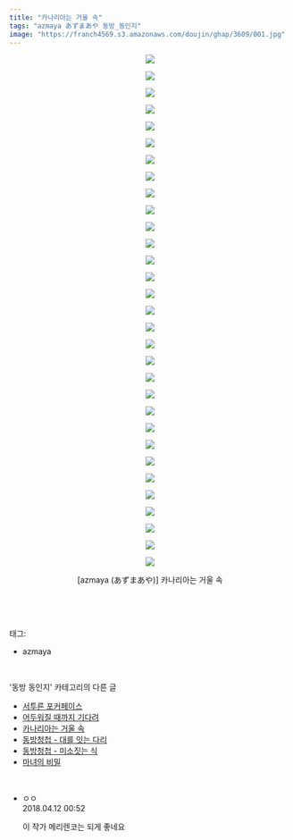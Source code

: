 ```yaml
---
title: "카나리아는 거울 속"
tags: "azmaya あずまあや 동방_동인지"
image: "https://franch4569.s3.amazonaws.com/doujin/ghap/3609/001.jpg"
---
```

<div class="article">
<p style="text-align: center; clear: none; float: none;"><img src="{{ site.imgserver2 }}/ghap/3609/001.jpg"/></p>
<p style="text-align: center; clear: none; float: none;"><img src="{{ site.imgserver2 }}/ghap/3609/002.jpg"/></p>
<p style="text-align: center; clear: none; float: none;"><img src="{{ site.imgserver2 }}/ghap/3609/003.jpg"/></p>
<p style="text-align: center; clear: none; float: none;"><img src="{{ site.imgserver2 }}/ghap/3609/004.jpg"/></p>
<p style="text-align: center; clear: none; float: none;"><img src="{{ site.imgserver2 }}/ghap/3609/005.jpg"/></p>
<p style="text-align: center; clear: none; float: none;"><img src="{{ site.imgserver2 }}/ghap/3609/006.jpg"/></p>
<p style="text-align: center; clear: none; float: none;"><img src="{{ site.imgserver2 }}/ghap/3609/007.jpg"/></p>
<p style="text-align: center; clear: none; float: none;"><img src="{{ site.imgserver2 }}/ghap/3609/008.jpg"/></p>
<p style="text-align: center; clear: none; float: none;"><img src="{{ site.imgserver2 }}/ghap/3609/009.jpg"/></p>
<p style="text-align: center; clear: none; float: none;"><img src="{{ site.imgserver2 }}/ghap/3609/010.jpg"/></p>
<p style="text-align: center; clear: none; float: none;"><img src="{{ site.imgserver2 }}/ghap/3609/011.jpg"/></p>
<p style="text-align: center; clear: none; float: none;"><img src="{{ site.imgserver2 }}/ghap/3609/012.jpg"/></p>
<p style="text-align: center; clear: none; float: none;"><img src="{{ site.imgserver2 }}/ghap/3609/013.jpg"/></p>
<p style="text-align: center; clear: none; float: none;"><img src="{{ site.imgserver2 }}/ghap/3609/014.jpg"/></p>
<p style="text-align: center; clear: none; float: none;"><img src="{{ site.imgserver2 }}/ghap/3609/015.jpg"/></p>
<p style="text-align: center; clear: none; float: none;"><img src="{{ site.imgserver2 }}/ghap/3609/016.jpg"/></p>
<p style="text-align: center; clear: none; float: none;"><img src="{{ site.imgserver2 }}/ghap/3609/017.jpg"/></p>
<p style="text-align: center; clear: none; float: none;"><img src="{{ site.imgserver2 }}/ghap/3609/018.jpg"/></p>
<p style="text-align: center; clear: none; float: none;"><img src="{{ site.imgserver2 }}/ghap/3609/019.jpg"/></p>
<p style="text-align: center; clear: none; float: none;"><img src="{{ site.imgserver2 }}/ghap/3609/020.jpg"/></p>
<p style="text-align: center; clear: none; float: none;"><img src="{{ site.imgserver2 }}/ghap/3609/021.jpg"/></p>
<p style="text-align: center; clear: none; float: none;"><img src="{{ site.imgserver2 }}/ghap/3609/022.jpg"/></p>
<p style="text-align: center; clear: none; float: none;"><img src="{{ site.imgserver2 }}/ghap/3609/023.jpg"/></p>
<p style="text-align: center; clear: none; float: none;"><img src="{{ site.imgserver2 }}/ghap/3609/024.jpg"/></p>
<p style="text-align: center; clear: none; float: none;"><img src="{{ site.imgserver2 }}/ghap/3609/025.jpg"/></p>
<p style="text-align: center; clear: none; float: none;"><img src="{{ site.imgserver2 }}/ghap/3609/026.jpg"/></p>
<p style="text-align: center; clear: none; float: none;"><img src="{{ site.imgserver2 }}/ghap/3609/027.jpg"/></p>
<p style="text-align: center; clear: none; float: none;"><img src="{{ site.imgserver2 }}/ghap/3609/028.jpg"/></p>
<p style="text-align: center; clear: none; float: none;"><img src="{{ site.imgserver2 }}/ghap/3609/029.jpg"/></p>
<p style="text-align: center; clear: none; float: none;"><img src="{{ site.imgserver2 }}/ghap/3609/030.jpg"/></p>
<p style="text-align: center; clear: none; float: none;"><img src="{{ site.imgserver2 }}/ghap/3609/031.jpg"/></p>
<p style="text-align: center; clear: none; float: none;">[azmaya (あずまあや)] 카나리아는 거울 속</p>
<p><br/></p>
</div><br/>
<div class="tagTrail">
<p>태그: </p>
<ul>
<li>azmaya</li>
</ul>
</div><br/>
<div class="another">
<p>'동방 동인지' 카테고리의 다른 글</p>
<ul>
<li><a href="/ghap_3612">서투른 포커페이스</a></li>
<li><a href="/ghap_3610">어두워질 때까지 기다려</a></li>
<li><a href="/ghap_3609">카나리아는 거울 속</a></li>
<li><a href="/ghap_3597">동방청첩 - 대를 잇는 다리</a></li>
<li><a href="/ghap_3596">동방청첩 - 미소짓는 식</a></li>
<li><a href="/ghap_3591">마녀의 비밀</a></li>
</ul>
</div><br/>
<div class="cb_module cb_fluid">
<div class="cb_wrt cb_profile">
<div class="comment">
<ul>
<li class="cb_thumb_off" id="comment15237476">
<div class="cb_comment_area">
<div class="cb_info_area">
<div class="cb_section">
<span class="cb_nick_name">ㅇㅇ</span>
</div>
<div class="cb_section">
<span class="cb_date">2018.04.12 00:52 </span>
</div>
</div>
<div class="cb_dsc_comment">
<p class="cb_dsc">
											이 작가 메리렌코는 되게 좋네요
										</p>
</div>
</div></li>
</ul>
</div>
</div><!-- commentList close -->
</div><br/>

